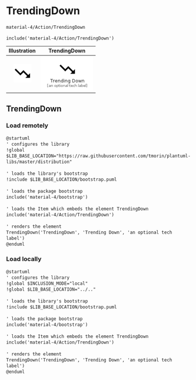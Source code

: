 # TrendingDown


```text
material-4/Action/TrendingDown
```

```text
include('material-4/Action/TrendingDown')
```



| Illustration | TrendingDown |
| :---: | :---: |
| ![illustration for Illustration](../../material-4/Action/TrendingDown.png) | ![illustration for TrendingDown](../../material-4/Action/TrendingDown.Local.png) |




## TrendingDown

### Load remotely
```plantuml
@startuml
' configures the library
!global $LIB_BASE_LOCATION="https://raw.githubusercontent.com/tmorin/plantuml-libs/master/distribution"

' loads the library's bootstrap
!include $LIB_BASE_LOCATION/bootstrap.puml

' loads the package bootstrap
include('material-4/bootstrap')

' loads the Item which embeds the element TrendingDown
include('material-4/Action/TrendingDown')

' renders the element
TrendingDown('TrendingDown', 'Trending Down', 'an optional tech label')
@enduml
```

### Load locally
```plantuml
@startuml
' configures the library
!global $INCLUSION_MODE="local"
!global $LIB_BASE_LOCATION="../.."

' loads the library's bootstrap
!include $LIB_BASE_LOCATION/bootstrap.puml

' loads the package bootstrap
include('material-4/bootstrap')

' loads the Item which embeds the element TrendingDown
include('material-4/Action/TrendingDown')

' renders the element
TrendingDown('TrendingDown', 'Trending Down', 'an optional tech label')
@enduml
```

